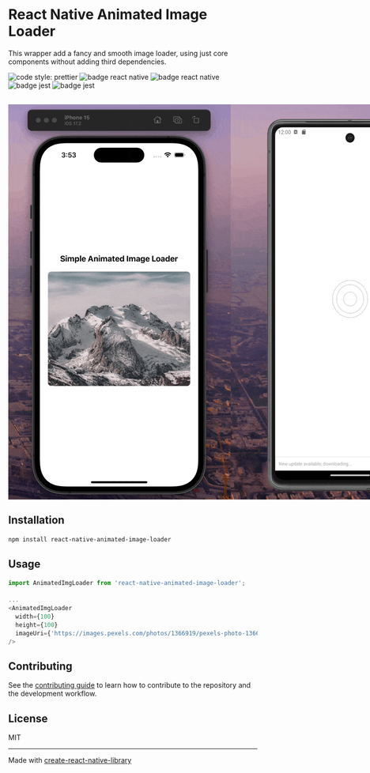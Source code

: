 # React Native Animated Image Loader

This wrapper add a fancy and smooth image loader, using just core components without adding third dependencies.

<img alt="code style: prettier" src="https://img.shields.io/badge/prettier-purple?logo=prettier">
<img src="https://img.shields.io/badge/eslint-blue?logo=eslint" alt="badge react native"/>
<img src="https://img.shields.io/badge/react-native-gray?logo=react" alt="badge react native"/>
<img src="https://img.shields.io/badge/jest-brown?logo=jest" alt="badge jest"/>
<img src="https://img.shields.io/badge/testing-library-gray?logo=testing-library" alt="badge jest"/>

<div style="display: flex; margin-top: 30px;">
  <img src="demo-ios.gif" alt="demo ios gif" style="aspect-ratio: auto" />
  <img src="demo-gms.gif" alt="demo ios gif" style="aspect-ratio: auto" />
</div>

## Installation

```sh
npm install react-native-animated-image-loader
```

## Usage

```js
import AnimatedImgLoader from 'react-native-animated-image-loader';

...
<AnimatedImgLoader
  width={100}
  height={100}
  imageUri={'https://images.pexels.com/photos/1366919/pexels-photo-1366919.jpeg'}
/>
```

## Contributing

See the [contributing guide](CONTRIBUTING.md) to learn how to contribute to the repository and the development workflow.

## License

MIT

---

Made with [create-react-native-library](https://github.com/callstack/react-native-builder-bob)
